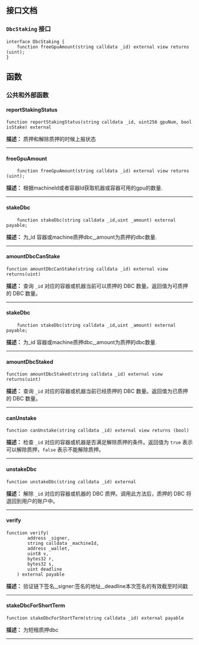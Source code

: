 ## 接口文档

### `DbcStaking` 接口

```solidity
interface DbcStaking {
    function freeGpuAmount(string calldata _id) external view returns (uint);
}
```

## 函数

### 公共和外部函数

#### reportStakingStatus

```solidity
function reportStakingStatus(string calldata _id, uint256 gpuNum, bool isStake) external
```

**描述：** 质押和解除质押的时候上报状态

---

#### freeGpuAmount

```solidity
    function freeGpuAmount(string calldata _id) external view returns (uint);

```

**描述：** 根据machineId或者容器Id获取机器或容器可用的gpu的数量.

---

#### stakeDbc

```solidity
    function stakeDbc(string calldata _id,uint _amount) external payable;
```

**描述：** 为_id 容器或machine质押dbc,_amount为质押的dbc数量.

---

#### amountDbcCanStake

```solidity
function amountDbcCanStake(string calldata _id) external view returns(uint)
```

**描述：** 查询 `_id` 对应的容器或机器当前可以质押的 DBC 数量。返回值为可质押的 DBC 数量。

---

#### stakeDbc

```solidity
    function stakeDbc(string calldata _id,uint _amount) external payable;
```

**描述：** 为_id 容器或machine质押dbc,_amount为质押的dbc数量.

---

#### amountDbcStaked

```solidity
function amountDbcStaked(string calldata _id) external view returns(uint)
```

**描述：** 查询 `_id` 对应的容器或机器当前已经质押的 DBC 数量。返回值为已质押的 DBC 数量。

---

#### canUnstake

```solidity
function canUnstake(string calldata _id) external view returns (bool)
```

**描述：** 检查 `_id` 对应的容器或机器是否满足解除质押的条件。返回值为 `true` 表示可以解除质押，`false` 表示不能解除质押。

---

#### unstakeDbc

```solidity
function unstakeDbc(string calldata _id) external
```

**描述：** 解除 `_id` 对应的容器或机器的 DBC 质押。调用此方法后，质押的 DBC 将退回到用户的账户中。

---


#### verify

```solidity
function verify(
        address _signer,
        string calldata _machineId,
        address _wallet,
        uint8 v,
        bytes32 r,
        bytes32 s,
        uint deadline
    ) external payable
```

**描述：** 验证链下签名,_signer:签名的地址,_deadline本次签名的有效截至时间戳

---

#### stakeDbcForShortTerm

```solidity
function stakeDbcForShortTerm(string calldata _id) external payable
```

**描述：** 为短租质押dbc

---
